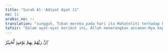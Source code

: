 ```yaml
---
title: "Surah Al-'Adiyat Ayat 11"
no: 11
arabic_no: ١١
translation: "sungguh, Tuhan mereka pada hari itu Mahateliti terhadap keadaan mereka."
tafsir: "Dalam ayat-ayat berikut ini, Allah menerangkan ancaman-Nya kepada orang-orang yang ingkar terhadap nikmat-nikmat-Nya dengan menyatakan apakah mereka tidak sadar bahwa Allah mengetahui isi hatinya. Allah juga menyatakan bahwa Dia akan membalas keingkaran mereka itu pada hari dikeluarkan apa yang ada di dalam dada dan dibangkitkan apa yang ada di dalam kubur."
---
```

اِنَّ رَبَّهُمْ بِهِمْ يَوْمَىِٕذٍ لَّخَبِيْرٌ ࣖ